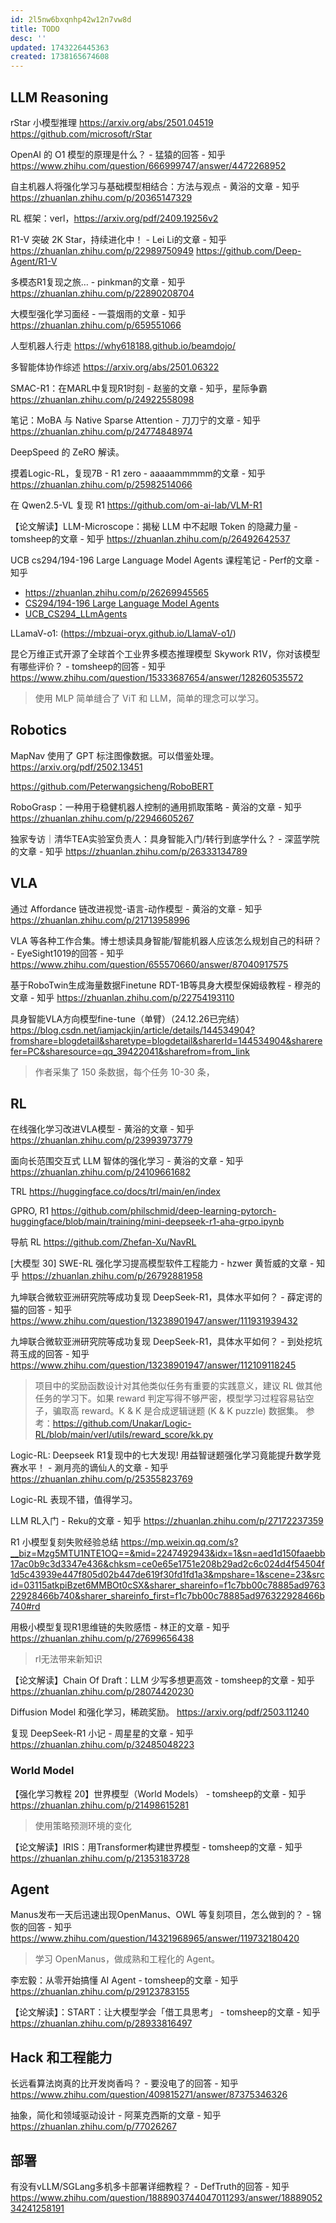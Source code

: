 ```yaml
---
id: 2l5nw6bxqnhp42w12n7vw8d
title: TODO
desc: ''
updated: 1743226445363
created: 1738165674608
---
```


## LLM Reasoning

rStar 小模型推理
https://arxiv.org/abs/2501.04519
https://github.com/microsoft/rStar

OpenAI 的 O1 模型的原理是什么？ - 猛猿的回答 - 知乎
https://www.zhihu.com/question/666999747/answer/4472268952

自主机器人将强化学习与基础模型相结合：方法与观点 - 黄浴的文章 - 知乎
https://zhuanlan.zhihu.com/p/20365147329

RL 框架：verl，https://arxiv.org/pdf/2409.19256v2

R1-V 突破 2K Star，持续进化中！ - Lei Li的文章 - 知乎
https://zhuanlan.zhihu.com/p/22989750949
https://github.com/Deep-Agent/R1-V

多模态R1复现之旅… - pinkman的文章 - 知乎
https://zhuanlan.zhihu.com/p/22890208704

大模型强化学习面经 - 一蓑烟雨的文章 - 知乎
https://zhuanlan.zhihu.com/p/659551066

人型机器人行走
https://why618188.github.io/beamdojo/

多智能体协作综述
https://arxiv.org/abs/2501.06322

SMAC-R1：在MARL中复现R1时刻 - 赵鉴的文章 - 知乎，星际争霸
https://zhuanlan.zhihu.com/p/24922558098

笔记：MoBA 与 Native Sparse Attention - 刀刀宁的文章 - 知乎
https://zhuanlan.zhihu.com/p/24774848974

DeepSpeed 的 ZeRO 解读。

摸着Logic-RL，复现7B - R1  zero - aaaaammmmm的文章 - 知乎
https://zhuanlan.zhihu.com/p/25982514066

在 Qwen2.5-VL 复现 R1
https://github.com/om-ai-lab/VLM-R1

【论文解读】LLM-Microscope：揭秘 LLM 中不起眼 Token 的隐藏力量 - tomsheep的文章 - 知乎
https://zhuanlan.zhihu.com/p/26492642537

UCB cs294/194-196 Large Language Model Agents 课程笔记 - Perf的文章 - 知乎
- https://zhuanlan.zhihu.com/p/26269945565
- [CS294/194-196 Large Language Model Agents](https://rdi.berkeley.edu/llm-agents/f24)
- [UCB_CS294_LLmAgents](https://github.com/WangYuHang-cmd/UCB_CS294_LLmAgents)

LLamaV-o1: (https://mbzuai-oryx.github.io/LlamaV-o1/)

昆仑万维正式开源了全球首个工业界多模态推理模型 Skywork R1V，你对该模型有哪些评价？ - tomsheep的回答 - 知乎
https://www.zhihu.com/question/15333687654/answer/128260535572
> 使用 MLP 简单缝合了 ViT 和 LLM，简单的理念可以学习。

## Robotics

MapNav 使用了 GPT 标注图像数据。可以借鉴处理。
https://arxiv.org/pdf/2502.13451

https://github.com/Peterwangsicheng/RoboBERT

RoboGrasp：一种用于稳健机器人控制的通用抓取策略 - 黄浴的文章 - 知乎
https://zhuanlan.zhihu.com/p/22946605267

独家专访｜清华TEA实验室负责人：具身智能入门/转行到底学什么？ - 深蓝学院的文章 - 知乎
https://zhuanlan.zhihu.com/p/26333134789

## VLA

通过 Affordance 链改进视觉-语言-动作模型 - 黄浴的文章 - 知乎
https://zhuanlan.zhihu.com/p/21713958996

VLA 等各种工作合集。博士想读具身智能/智能机器人应该怎么规划自己的科研？ - EyeSight1019的回答 - 知乎
https://www.zhihu.com/question/655570660/answer/87040917575

基于RoboTwin生成海量数据Finetune RDT-1B等具身大模型保姆级教程 - 穆尧的文章 - 知乎
https://zhuanlan.zhihu.com/p/22754193110

具身智能VLA方向模型fine-tune（单臂）（24.12.26已完结）
https://blog.csdn.net/iamjackjin/article/details/144534904?fromshare=blogdetail&sharetype=blogdetail&sharerId=144534904&sharerefer=PC&sharesource=qq_39422041&sharefrom=from_link
> 作者采集了 150 条数据，每个任务 10-30 条，
## RL
在线强化学习改进VLA模型 - 黄浴的文章 - 知乎
https://zhuanlan.zhihu.com/p/23993973779

面向长范围交互式 LLM 智体的强化学习 - 黄浴的文章 - 知乎
https://zhuanlan.zhihu.com/p/24109661682

TRL 
https://huggingface.co/docs/trl/main/en/index

GPRO, R1
https://github.com/philschmid/deep-learning-pytorch-huggingface/blob/main/training/mini-deepseek-r1-aha-grpo.ipynb

导航 RL
https://github.com/Zhefan-Xu/NavRL

[大模型 30] SWE-RL 强化学习提高模型软件工程能力 - hzwer 黄哲威的文章 - 知乎
https://zhuanlan.zhihu.com/p/26792881958

九坤联合微软亚洲研究院等成功复现 DeepSeek-R1，具体水平如何？ - 薛定谔的猫的回答 - 知乎
https://www.zhihu.com/question/13238901947/answer/111931939432

九坤联合微软亚洲研究院等成功复现 DeepSeek-R1，具体水平如何？ - 到处挖坑蒋玉成的回答 - 知乎
https://www.zhihu.com/question/13238901947/answer/112109118245
> 项目中的奖励函数设计对其他类似任务有重要的实践意义，建议 RL 做其他任务的学习下。如果 reward 判定写得不够严密，模型学习过程容易钻空子，骗取高 reward。K & K 是合成逻辑谜题 (K & K puzzle) 数据集。
> 参考：https://github.com/Unakar/Logic-RL/blob/main/verl/utils/reward_score/kk.py

Logic-RL: Deepseek R1复现中的七大发现! 用益智谜题强化学习竟能提升数学竞赛水平！ - 涮月亮的谪仙人的文章 - 知乎
https://zhuanlan.zhihu.com/p/25355823769

Logic-RL 表现不错，值得学习。

LLM RL入门 - Reku的文章 - 知乎
https://zhuanlan.zhihu.com/p/27172237359

R1 小模型复刻失败经验总结
https://mp.weixin.qq.com/s?__biz=Mzg5MTU1NTE1OQ==&mid=2247492943&idx=1&sn=aed1d150faaebb17ac0b9c3d3347e436&chksm=ce0e65e1751e208b29ad2c6c024d4f54504f1d5c43939e447f805d02b447de619f30fd1fd1a3&mpshare=1&scene=23&srcid=03115atkpiBzet6MMBOt0cSX&sharer_shareinfo=f1c7bb00c78885ad976322928466b740&sharer_shareinfo_first=f1c7bb00c78885ad976322928466b740#rd

用极小模型复现R1思维链的失败感悟 - 林正的文章 - 知乎
https://zhuanlan.zhihu.com/p/27699656438
> rl无法带来新知识

【论文解读】Chain Of Draft：LLM 少写多想更高效 - tomsheep的文章 - 知乎
https://zhuanlan.zhihu.com/p/28074420230

Diffusion Model 和强化学习，稀疏奖励。
https://arxiv.org/pdf/2503.11240

复现 DeepSeek-R1 小记 - 周星星的文章 - 知乎
https://zhuanlan.zhihu.com/p/32485048223

### World Model

【强化学习教程 20】世界模型（World Models） - tomsheep的文章 - 知乎
https://zhuanlan.zhihu.com/p/21498615281
> 使用策略预测环境的变化

【论文解读】IRIS：用Transformer构建世界模型 - tomsheep的文章 - 知乎
https://zhuanlan.zhihu.com/p/21353183728

## Agent

Manus发布一天后迅速出现OpenManus、OWL 等复刻项目，怎么做到的？ - 锦恢的回答 - 知乎
https://www.zhihu.com/question/14321968965/answer/119732180420
> 学习 OpenManus，做成熟和工程化的 Agent。

李宏毅：从零开始搞懂 AI Agent - tomsheep的文章 - 知乎
https://zhuanlan.zhihu.com/p/29123783155

【论文解读】：START：让大模型学会「借工具思考」 - tomsheep的文章 - 知乎
https://zhuanlan.zhihu.com/p/28933816497

## Hack 和工程能力

长远看算法岗真的比开发岗香吗？ - 要没电了的回答 - 知乎
https://www.zhihu.com/question/409815271/answer/87375346326

抽象，简化和领域驱动设计 - 阿莱克西斯的文章 - 知乎
https://zhuanlan.zhihu.com/p/77026267

## 部署
有没有vLLM/SGLang多机多卡部署详细教程？ - DefTruth的回答 - 知乎
https://www.zhihu.com/question/1888903744047011293/answer/1888905234241258191